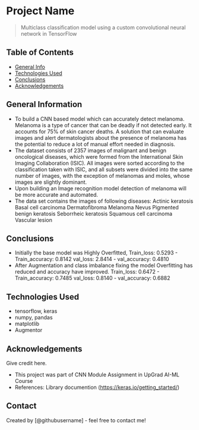 # Project Name
> Multiclass classification model using a custom convolutional neural network in TensorFlow


## Table of Contents
* [General Info](#general-information)
* [Technologies Used](#technologies-used)
* [Conclusions](#conclusions)
* [Acknowledgements](#acknowledgements)

<!-- You can include any other section that is pertinent to your problem -->

## General Information
-  To build a CNN based model which can accurately detect melanoma. Melanoma is a type of cancer that can be deadly if not detected early. It accounts for 75% of skin cancer deaths. A solution that can evaluate images and alert dermatologists about the presence of melanoma has the potential to reduce a lot of manual effort needed in diagnosis.
- The dataset consists of 2357 images of malignant and benign oncological diseases, which were formed from the International Skin Imaging Collaboration (ISIC). All images were sorted according to the classification taken with ISIC, and all subsets were divided into the same number of images, with the exception of melanomas and moles, whose images are slightly dominant.
- Upon building an Image recognition model detection of melanoma will be more accurate and automated.
- The data set contains the images of following diseases:
    Actinic keratosis
    Basal cell carcinoma
    Dermatofibroma
    Melanoma
    Nevus
    Pigmented benign keratosis
    Seborrheic keratosis
    Squamous cell carcinoma
    Vascular lesion

<!-- You don't have to answer all the questions - just the ones relevant to your project. -->

## Conclusions
- Initially the base model was Highly Overfitted, 
    Train_loss: 0.5293 - Train_accuracy: 0.8142
    val_loss: 2.8414 - val_accuracy: 0.4810
- After Augmentation and class imbalance fixing the model Overfitting has reduced and accuracy have improved. 
    Train_loss: 0.6472 - Train_accuracy: 0.7485 
    val_loss: 0.8140 - val_accuracy: 0.6882

<!-- You don't have to answer all the questions - just the ones relevant to your project. -->


## Technologies Used
- tensorflow, keras
- numpy, pandas
- matplotlib
- Augmentor

<!-- As the libraries versions keep on changing, it is recommended to mention the version of library used in this project -->

## Acknowledgements
Give credit here.
- This project was part of CNN Module Assignment in UpGrad AI-ML Course
- References: Library documention (https://keras.io/getting_started/)


## Contact
Created by [@githubusername] - feel free to contact me!


<!-- Optional -->
<!-- ## License -->
<!-- This project is open source and available under the [... License](). -->

<!-- You don't have to include all sections - just the one's relevant to your project -->